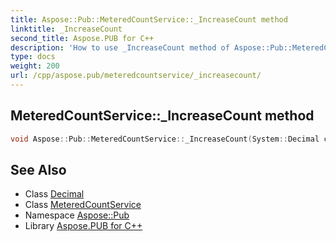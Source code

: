 ```yaml
---
title: Aspose::Pub::MeteredCountService::_IncreaseCount method
linktitle: _IncreaseCount
second_title: Aspose.PUB for C++
description: 'How to use _IncreaseCount method of Aspose::Pub::MeteredCountService class in C++.'
type: docs
weight: 200
url: /cpp/aspose.pub/meteredcountservice/_increasecount/
---
```

## MeteredCountService::_IncreaseCount method




```cpp
void Aspose::Pub::MeteredCountService::_IncreaseCount(System::Decimal count, bool isSend)
```

## See Also

* Class [Decimal](../../../system/decimal/)
* Class [MeteredCountService](../)
* Namespace [Aspose::Pub](../../)
* Library [Aspose.PUB for C++](../../../)
